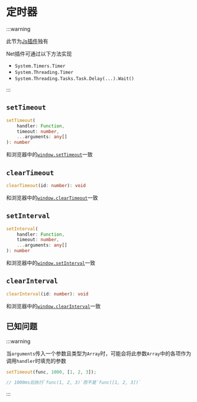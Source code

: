 # 定时器

:::warning

此节为[Js插件](../js/)独有

Net插件可通过以下方法实现

- `System.Timers.Timer`
- `System.Threading.Timer`
- `System.Threading.Tasks.Task.Delay(...).Wait()`

:::

## `setTimeout`

```ts
setTimeout(
    handler: Function,
    timeout: number,
    ...arguments: any[]
): number
```

和浏览器中的[`window.setTimeout`](https://developer.mozilla.org/zh-CN/docs/Web/API/Window/setTimeout)一致

## `clearTimeout`

```ts
clearTimeout(id: number): void
```

和浏览器中的[`window.clearTimeout`](https://developer.mozilla.org/zh-CN/docs/Web/API/Window/clearTimeout)一致

## `setInterval`

```ts
setInterval(
    handler: Function,
    timeout: number,
    ...arguments: any[]
): number
```

和浏览器中的[`window.setInterval`](https://developer.mozilla.org/zh-CN/docs/Web/API/Window/setInterval)一致

## `clearInterval`

```ts
clearInterval(id: number): void
```

和浏览器中的[`window.clearInterval`](https://developer.mozilla.org/zh-CN/docs/Web/API/Window/clearInterval)一致

## 已知问题

:::warning

当`arguments`传入一个参数且类型为`Array`时，可能会将此参数`Array`中的各项作为调用`handler`时填充的参数

```ts
setTimeout(func, 1000, [1, 2, 3]);

// 1000ms后执行`func(1, 2, 3)`而不是`func([1, 2, 3])`
```

:::
